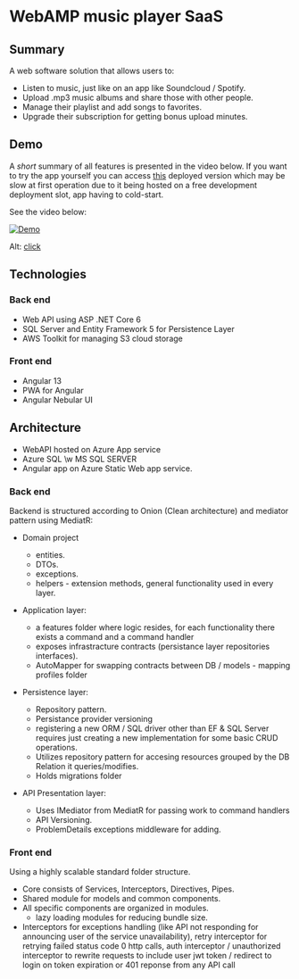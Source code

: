 # WebAMP music player SaaS


## Summary
A web software solution that allows users to:
* Listen to music, just like on an app like Soundcloud / Spotify.
* Upload .mp3 music albums and share those with other people.
* Manage their playlist and add songs to favorites.
* Upgrade their subscription for getting bonus upload minutes.

## Demo
A *short* summary of all features is presented in the video below.
If you want to try the app yourself you can access [this](https://bit.ly/3itTdgA) deployed version which
may be slow at first operation due to it being hosted on a free development deployment slot,
app having to cold-start.

See the video below:

[![Demo](http://i.imgur.com/3XNG8t5.png)](https://bit.ly/3JBkJVu "WebAMP")

Alt: [click](https://bit.ly/3JBkJVu)

## Technologies

### Back end
- Web API using ASP .NET Core 6
- SQL Server and Entity Framework 5 for Persistence Layer
- AWS Toolkit for managing S3 cloud storage

### Front end
- Angular 13
- PWA for Angular
- Angular Nebular UI

## Architecture
* WebAPI hosted on Azure App service
* Azure SQL \w MS SQL SERVER
* Angular app on Azure Static Web app service.

### Back end
Backend is structured according to Onion (Clean architecture) and mediator pattern using MediatR:
* Domain project 
  - entities.
  - DTOs.
  - exceptions.
  - helpers - extension methods, general functionality used in every layer.

* Application layer:
  - a features folder where logic resides, for each functionality there exists a command and a command handler 
  - exposes infrastracture contracts (persistance layer repositories interfaces).
  - AutoMapper for swapping contracts between DB / models - mapping profiles folder

* Persistence layer:
  - Repository pattern.
  - Persistance provider versioning
  - registering a new ORM / SQL driver other than EF & SQL Server requires just creating a new implementation for some basic CRUD operations.
  - Utilizes repository pattern for accesing resources grouped by the DB Relation it queries/modifies.
  - Holds migrations folder

* API Presentation layer:
  - Uses IMediator from MediatR for passing work to command handlers
  - API Versioning.
  - ProblemDetails exceptions middleware for adding.

### Front end
Using a highly scalable standard folder structure.
* Core consists of Services, Interceptors, Directives, Pipes.
* Shared module for models and common components.
* All specific components are organized in modules.
  - lazy loading modules for reducing bundle size.
* Interceptors for exceptions handling (like API not responding for announcing user of the service unavailability),
retry interceptor for retrying failed status code 0 http calls, auth interceptor / unauthorized interceptor to rewrite requests to include user jwt token / redirect to login on token expiration or 401 reponse from any API call
